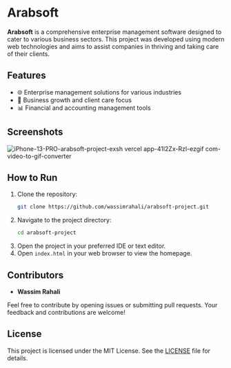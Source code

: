 # **Arabsoft**

**Arabsoft** is a comprehensive enterprise management software designed to cater to various business sectors. This project was developed using modern web technologies and aims to assist companies in thriving and taking care of their clients.

## **Features**

- 🌐 Enterprise management solutions for various industries
- 💼 Business growth and client care focus
- 📊 Financial and accounting management tools

## **Screenshots**


![iPhone-13-PRO-arabsoft-project-exsh vercel app-41l2Zx-Rzl-ezgif com-video-to-gif-converter](https://github.com/user-attachments/assets/a9fbc3b5-da1c-410a-b4c1-2220a6011136)

## **How to Run**

1. Clone the repository:
    ```bash
    git clone https://github.com/wassimrahali/arabsoft-project.git
    ```
2. Navigate to the project directory:
    ```bash
    cd arabsoft-project
    ```
3. Open the project in your preferred IDE or text editor.
4. Open `index.html` in your web browser to view the homepage.

## **Contributors**

- **Wassim Rahali**

Feel free to contribute by opening issues or submitting pull requests. Your feedback and contributions are welcome!

## **License**

This project is licensed under the MIT License. See the [LICENSE](LICENSE) file for details.
